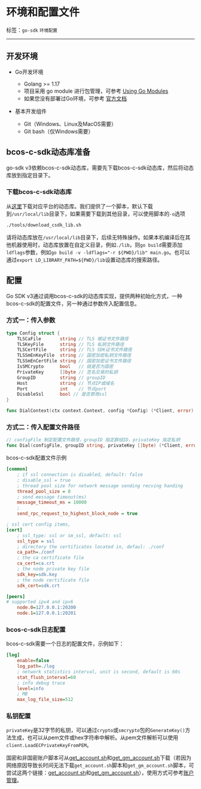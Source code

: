 # 环境和配置文件

标签：``go-sdk`` ``环境配置``

----

## 开发环境

- Go开发环境

  - Golang >= 1.17
  - 项目采用 go module 进行包管理，可参考 [Using Go Modules](https://blog.golang.org/using-go-modules)
  - 如果您没有部署过Go环境，可参考 [官方文档](https://golang.org/doc/)

- 基本开发组件

  - Git（Windows、Linux及MacOS需要）
  - Git bash（仅Windows需要）

## bcos-c-sdk动态库准备

go-sdk v3依赖bcos-c-sdk动态库，需要先下载bcos-c-sdk动态库，然后将动态库放到指定目录下。

### 下载bcos-c-sdk动态库

从[这里](https://github.com/FISCO-BCOS/bcos-c-sdk/releases/tag/v3.4.0)下载对应平台的动态库。我们提供了一个脚本，默认下载到`/usr/local/lib`目录下，如果需要下载到其他目录，可以使用脚本的`-o`选项

```bash
./tools/download_csdk_lib.sh
```

请将动态库放在`/usr/local/lib`目录下，后续无特殊操作。如果本机编译后在其他机器使用时，动态库放置在自定义目录，例如`./lib`，则`go build`需要添加`ldflags`参数，例如`go build -v -ldflags="-r ${PWD}/lib" main.go`。也可以通过`export LD_LIBRARY_PATH=${PWD}/lib`设置动态库的搜索路径。

## 配置

Go SDK v3通过调用bcos-c-sdk的动态库实现，提供两种初始化方式，一种bcos-c-sdk的配置文件，另一种通过参数传入配置信息。

### 方式一：传入参数

```go
type Config struct {
    TLSCaFile       string // TLS 根证书文件路径
    TLSKeyFile      string // TLS 私钥文件路径
    TLSCertFile     string // TLS SDK证书文件路径
    TLSSmEnKeyFile  string // 国密加密私钥文件路径
    TLSSmEnCertFile string // 国密加密证书文件路径
    IsSMCrypto      bool   // 链是否为国密
    PrivateKey      []byte // 签名交易的私钥
    GroupID         string // groupID
    Host            string // 节点IP或域名
    Port            int    // 节点port
    DisableSsl      bool // 是否禁用ssl
}

func DialContext(ctx context.Context, config *Config) (*Client, error)
```

### 方式二：传入配置文件路径

```go
// configFile 制定配置文件路径，groupID 指定群组ID，privateKey 指定私钥
func Dial(configFile, groupID string, privateKey []byte) (*Client, error)
```

bcos-c-sdk配置文件示例

```ini
[common]
    ; if ssl connection is disabled, default: false
    ; disable_ssl = true
    ; thread pool size for network message sending recving handing
    thread_pool_size = 8
    ; send message timeout(ms)
    message_timeout_ms = 10000
    ;
    send_rpc_request_to_highest_block_node = true

; ssl cert config items,
[cert]
    ; ssl_type: ssl or sm_ssl, default: ssl
    ssl_type = ssl
    ; directory the certificates located in, defaul: ./conf
    ca_path=./conf
    ; the ca certificate file
    ca_cert=ca.crt
    ; the node private key file
    sdk_key=sdk.key
    ; the node certificate file
    sdk_cert=sdk.crt

[peers]
# supported ipv4 and ipv6
    node.0=127.0.0.1:20200
    node.1=127.0.0.1:20201
```

### bcos-c-sdk日志配置

bcos-c-sdk需要一个日志的配置文件，示例如下：

```ini
[log]
    enable=false
    log_path=./log
    ; network statistics interval, unit is second, default is 60s
    stat_flush_interval=60
    ; info debug trace
    level=info
    ; MB
    max_log_file_size=512
```

### 私钥配置

`privateKey`是32字节的私钥，可以通过`crypto`或`smcrypto`包的`GenerateKey()`方法生成，也可以从pem文件或hex字符串中解析。从pem文件解析可以使用`client.LoadECPrivateKeyFromPEM`。

国密和非国密账户脚本可从[get_account.sh](https://github.com/FISCO-BCOS/console/blob/master-2.0/tools/get_account.sh)和[get_gm_account.sh](https://github.com/FISCO-BCOS/console/blob/master-2.0/tools/get_gm_account.sh)下载（若因为网络原因导致长时间无法下载`get_account.sh`脚本和`get_gm_account.sh`脚本，可尝试这两个链接：[get_account.sh](https://gitee.com/FISCO-BCOS/console/blob/master-2.0/tools/get_account.sh)和[get_gm_account.sh](https://gitee.com/FISCO-BCOS/console/blob/master-2.0/tools/get_gm_account.sh)），使用方式可参考[账户管理](https://fisco-bcos-documentation.readthedocs.io/zh_CN/latest/docs/manual/account.html)。
